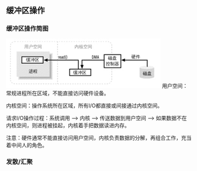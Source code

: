 ## 缓冲区操作

### 缓冲区操作简图

![](media/14612877208943.jpg)
 用户空间：常规进程所在区域，不能直接访问硬件设备。
 
 内核空间：操作系统所在区域，所有I/O都直接或间接通过内核空间。
 
 请求I/O操作过程：系统调用 --> 内核 --> 传送数据到用户空间 --> 如果数据不在内核空间，则进程被挂起，内核着手把数据读进内存。
 
 注意：硬件通常不能直接访问用户空间，内核负责数据的分解，再组合工作，充当着中间人的角色。
 
### 发散/汇聚


 
 

